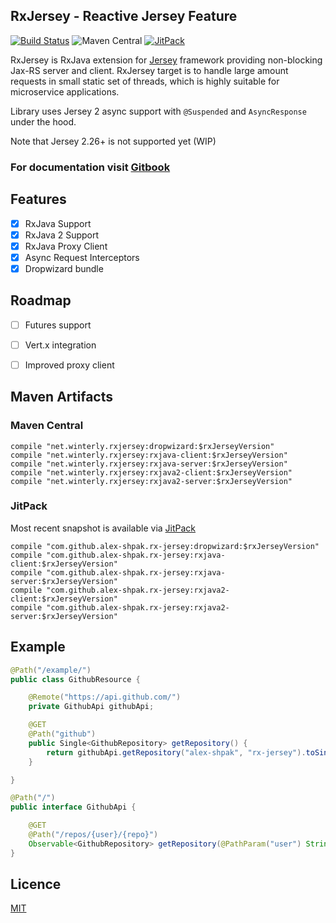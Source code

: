 ## RxJersey - Reactive Jersey Feature

[![Build Status](https://travis-ci.org/alex-shpak/rx-jersey.svg?branch=master)](https://travis-ci.org/alex-shpak/rx-jersey)
![Maven Central](https://img.shields.io/maven-central/v/net.winterly.rxjersey/core-server.svg)
[![JitPack](https://jitpack.io/v/alex-shpak/rx-jersey.svg)](https://jitpack.io/#alex-shpak/rx-jersey)

RxJersey is RxJava extension for [Jersey](https://jersey.java.net/) framework providing non-blocking Jax-RS server and client.
RxJersey target is to handle large amount requests in small static set of threads, which is highly suitable for microservice applications.

Library uses Jersey 2 async support with `@Suspended` and `AsyncResponse` under the hood.

Note that Jersey 2.26+ is not supported yet (WIP)

### For documentation visit [Gitbook](https://alex-shpak.github.io/rx-jersey)

## Features
- [x] RxJava Support
- [x] RxJava 2 Support
- [x] RxJava Proxy Client
- [x] Async Request Interceptors
- [x] Dropwizard bundle

## Roadmap
- [ ] Futures support
- [ ] Vert.x integration
- [ ] Improved proxy client


## Maven Artifacts
### Maven Central
```
compile "net.winterly.rxjersey:dropwizard:$rxJerseyVersion"
compile "net.winterly.rxjersey:rxjava-client:$rxJerseyVersion"
compile "net.winterly.rxjersey:rxjava-server:$rxJerseyVersion"
compile "net.winterly.rxjersey:rxjava2-client:$rxJerseyVersion"
compile "net.winterly.rxjersey:rxjava2-server:$rxJerseyVersion"
```

### JitPack
Most recent snapshot is available via [JitPack](https://jitpack.io/#alex-shpak/rx-jersey/)
```
compile "com.github.alex-shpak.rx-jersey:dropwizard:$rxJerseyVersion"
compile "com.github.alex-shpak.rx-jersey:rxjava-client:$rxJerseyVersion"
compile "com.github.alex-shpak.rx-jersey:rxjava-server:$rxJerseyVersion"
compile "com.github.alex-shpak.rx-jersey:rxjava2-client:$rxJerseyVersion"
compile "com.github.alex-shpak.rx-jersey:rxjava2-server:$rxJerseyVersion"
```


## Example
```java
@Path("/example/")
public class GithubResource {

    @Remote("https://api.github.com/")
    private GithubApi githubApi;

    @GET
    @Path("github")
    public Single<GithubRepository> getRepository() {
        return githubApi.getRepository("alex-shpak", "rx-jersey").toSingle();
    }

}

@Path("/")
public interface GithubApi {

    @GET
    @Path("/repos/{user}/{repo}")
    Observable<GithubRepository> getRepository(@PathParam("user") String username, @PathParam("repo") String repo);
}

```

## Licence
[MIT](LICENSE.txt)
